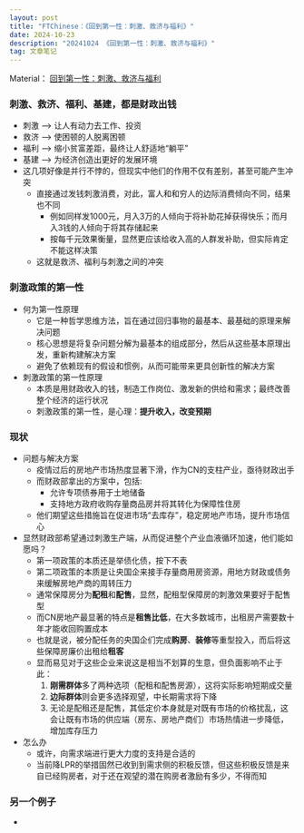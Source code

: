 ```yaml
---
layout: post
title: "FTChinese：《回到第一性：刺激、救济与福利》"
date: 2024-10-23
description: "20241024 《回到第一性：刺激、救济与福利》"
tag: 文章笔记
---
```


Material： [回到第一性：刺激、救济与福利](https://www.ftchinese.com/story/001104500?topnav=china&archive)

### 刺激、救济、福利、基建，都是财政出钱
+ 刺激 --> 让人有动力去工作、投资
+ 救济 --> 使困顿的人脱离困顿
+ 福利 --> 缩小贫富差距，最终让人舒适地“躺平”
+ 基建 --> 为经济创造出更好的发展环境
+ 这几项好像是并行不悖的，但现实中他们的作用不仅有差别，甚至可能产生冲突
	- 直接通过发钱刺激消费，对此，富人和和穷人的边际消费倾向不同，结果也不同
		* 例如同样发1000元，月入3万的人倾向于将补助花掉获得快乐；而月入3钱的人倾向于将其存储起来
		* 按每千元效果衡量，显然更应该给收入高的人群发补助，但实际肯定不能这样决策
	- 这就是救济、福利与刺激之间的冲突

### 刺激政策的第一性
+ 何为第一性原理
	- 它是一种哲学思维方法，旨在通过回归事物的最基本、最基础的原理来解决问题
	- 核心思想是将复杂问题分解为最基本的组成部分，然后从这些基本原理出发，重新构建解决方案
	- 避免了依赖现有的假设和惯例，从而可能带来更具创新性的解决方案
+ 刺激政策的第一性原理
	- 本质是用财政收入的钱，制造工作岗位、激发新的供给和需求；最终改善整个经济的运行状况
	- 刺激政策的第一性，是心理：**提升收入，改变预期**

### 现状
+ 问题与解决方案
	- 疫情过后的房地产市场热度显著下滑，作为CN的支柱产业，亟待财政出手
	- 而财政部拿出的方案中，包括:
		* 允许专项债券用于土地储备
		* 支持地方政府收购存量商品房并将其转化为保障性住房
	- 他们期望这些措施旨在促进市场“去库存”，稳定房地产市场，提升市场信心
+ 显然财政部希望通过刺激生产端，从而促进整个产业血液循环加速，他们能如愿吗？
	- 第一项政策的本质还是举债化债，按下不表
	- 第二项政策的本质是让央国企来接手存量商用房资源，用地方财政或债务来缓解房地产商的周转压力
	- 通常保障房分为**配租**和**配售**，显然，配租型保障房的刺激效果要好于配售型
	- 而CN房地产最显著的特点是**租售比低**，在大多数城市，出租房产需要数十年才能收回购置成本
	- 也就是说，被分配任务的央国企们完成**购房**、**装修**等重型投入，而后将这些保障房廉价出租给**租客**
	- 显而易见对于这些企业来说这是相当不划算的生意，但负面影响不止于此：
		1. **刚需群体**多了两种选项（配租和配售房源），这将实际影响短期成交量
		2. **边际群体**则会更多选择观望，中长期需求将下降
		3. 无论是配租还是配售，其低定价本身就是对既有市场的价格扰乱，这会让既有市场的供应端（房东、房地产商们）市场热情进一步降低，增加库存压力
+ 怎么办
	- 或许，向需求端进行更大力度的支持是合适的
	- 当前降LPR的举措固然已收到到需求侧的积极反馈，但这些积极反馈是来自已经购房者，对于还在观望的潜在购房者激励有多少，不得而知

### 另一个例子
+

